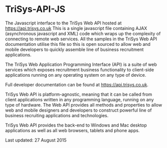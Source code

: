 # TriSys-API-JS
The Javascript interface to the TriSys Web API hosted at https://api.trisys.co.uk
This is a single javascript file containing AJAX (asynchronous javascript and XML) code which wraps up the complexity of connecting to remote web services.
All the samples in the TriSys Web API documentation utilise this file so this is open sourced to allow web and mobile developers to quickly assemble line of business recruitment applications.

The TriSys Web Application Programming Interface (API) is a suite of web services which exposes recruitment business functionality to client-side applications running on any operating system on any type of device.

Full developer documentation can be found at https://api.trisys.co.uk.

TriSys Web API is platform-agnostic, meaning that it can be called from client applications written in any programming language, running on any type of hardware. The Web API provides all methods and properties to allow web and mobile designers and developers to construct powerful line of business recruiting applications and technologies.

TriSys Web API provides the back-end to Windows and Mac desktop applications as well as all web browsers, tablets and phone apps.

Last updated: 27 August 2015

